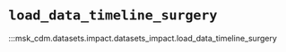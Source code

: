 # `load_data_timeline_surgery`

:::msk_cdm.datasets.impact.datasets_impact.load_data_timeline_surgery
